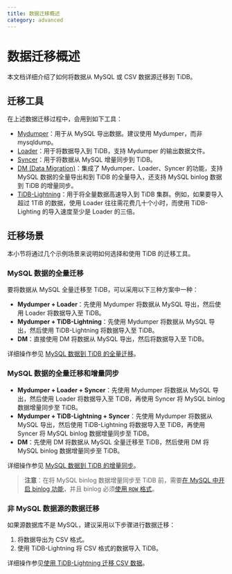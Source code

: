 ```yaml
---
title: 数据迁移概述
category: advanced
---
```


# 数据迁移概述

本文档详细介绍了如何将数据从 MySQL 或 CSV 数据源迁移到 TiDB。

## 迁移工具

在上述数据迁移过程中，会用到如下工具：

- [Mydumper](/tools/mydumper.md)：用于从 MySQL 导出数据。建议使用 Mydumper，而非 mysqldump。
- [Loader](/tools/loader.md)：用于将数据导入到 TiDB，支持 Mydumper 的输出数据文件。
- [Syncer](/tools/syncer.md)：用于将数据从 MySQL 增量同步到 TiDB。
- [DM (Data Migration)](/tools/dm/overview.md)：集成了 Mydumper、Loader、Syncer 的功能，支持 MySQL 数据的全量导出和到 TiDB 的全量导入，还支持 MySQL binlog 数据到 TiDB 的增量同步。
- [TiDB-Lightning](/tools/lightning/overview-architecture.md)：用于将全量数据高速导入到 TiDB 集群。例如，如果要导入超过 1TiB 的数据，使用 Loader 往往需花费几十个小时，而使用 TiDB-Lighting 的导入速度至少是 Loader 的三倍。

## 迁移场景

本小节将通过几个示例场景来说明如何选择和使用 TiDB 的迁移工具。

### MySQL 数据的全量迁移

要将数据从 MySQL 全量迁移至 TiDB，可以采用以下三种方案中一种：

- **Mydumper + Loader**：先使用 Mydumper 将数据从 MySQL 导出，然后使用 Loader 将数据导入至 TiDB。
- **Mydumper + TiDB-Lightning**：先使用 Mydumper 将数据从 MySQL 导出，然后使用 TiDB-Lightning 将数据导入至 TiDB。
- **DM**：直接使用 DM 将数据从 MySQL 导出，然后将数据导入至 TiDB。

详细操作参见 [MySQL 数据到 TiDB 的全量迁移](/op-guide/migration.md)。

### MySQL 数据的全量迁移和增量同步

- **Mydumper + Loader + Syncer**：先使用 Mydumper 将数据从 MySQL 导出，然后使用 Loader 将数据导入至 TiDB，再使用 Syncer 将 MySQL binlog 数据增量同步至 TiDB。
- **Mydumper + TiDB-Lightning + Syncer**：先使用 Mydumper 将数据从 MySQL 导出，然后使用 TiDB-Lightning 将数据导入至 TiDB，再使用 Syncer 将 MySQL binlog 数据增量同步至 TiDB。
- **DM**：先使用 DM 将数据从 MySQL 全量迁移至 TiDB，然后使用 DM 将 MySQL binlog 数据增量同步至 TiDB。

详细操作参见 [MySQL 数据到 TiDB 的增量同步](/op-guide/migration.md#使用-syncer-增量导入数据)。

> **注意**：在将 MySQL binlog 数据增量同步至 TiDB 前，需要[在 MySQL 中开启 binlog 功能](http://dev.mysql.com/doc/refman/5.7/en/replication-howto-masterbaseconfig.html)，并且 binlog 必须[使用 `ROW` 格式](https://dev.mysql.com/doc/refman/5.7/en/binary-log-formats.html)。

### 非 MySQL 数据源的数据迁移

如果源数据库不是 MySQL，建议采用以下步骤进行数据迁移：

1. 将数据导出为 CSV 格式。
2. 使用 TiDB-Lightning 将 CSV 格式的数据导入 TiDB。

详细操作参见[使用 TiDB-Lightning 迁移 CSV 数据](/tools/lightning/csv.md)。
